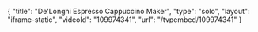 {
    "title": "De'Longhi Espresso Cappuccino Maker",
    "type": "solo",
    "layout": "iframe-static",
    "videoId": "109974341",
    "url": "\/tvpembed\/109974341"
}